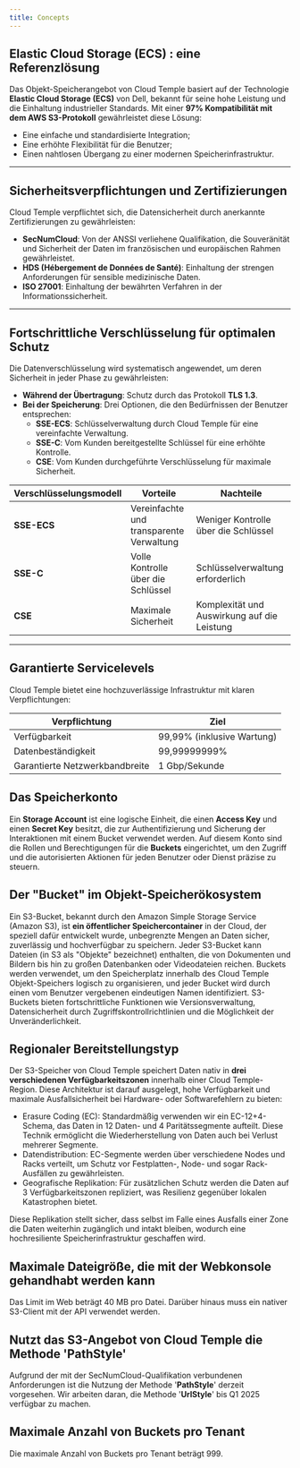 ```yaml
---
title: Concepts
---
```


## Elastic Cloud Storage (ECS) : eine Referenzlösung

Das Objekt-Speicherangebot von Cloud Temple basiert auf der Technologie __Elastic Cloud Storage (ECS)__ von Dell, bekannt für seine hohe Leistung und die Einhaltung industrieller Standards. Mit einer **97% Kompatibilität mit dem AWS S3-Protokoll** gewährleistet diese Lösung:

- Eine einfache und standardisierte Integration;
- Eine erhöhte Flexibilität für die Benutzer;
- Einen nahtlosen Übergang zu einer modernen Speicherinfrastruktur.

---

## Sicherheitsverpflichtungen und Zertifizierungen

Cloud Temple verpflichtet sich, die Datensicherheit durch anerkannte Zertifizierungen zu gewährleisten:

- **SecNumCloud**: Von der ANSSI verliehene Qualifikation, die Souveränität und Sicherheit der Daten im französischen und europäischen Rahmen gewährleistet.
- **HDS (Hébergement de Données de Santé)**: Einhaltung der strengen Anforderungen für sensible medizinische Daten.
- **ISO 27001**: Einhaltung der bewährten Verfahren in der Informationssicherheit.

---

## Fortschrittliche Verschlüsselung für optimalen Schutz

Die Datenverschlüsselung wird systematisch angewendet, um deren Sicherheit in jeder Phase zu gewährleisten:

- **Während der Übertragung**: Schutz durch das Protokoll __TLS 1.3__.
- **Bei der Speicherung**: Drei Optionen, die den Bedürfnissen der Benutzer entsprechen:
  - **SSE-ECS**: Schlüsselverwaltung durch Cloud Temple für eine vereinfachte Verwaltung.
  - **SSE-C**: Vom Kunden bereitgestellte Schlüssel für eine erhöhte Kontrolle.
  - **CSE**: Vom Kunden durchgeführte Verschlüsselung für maximale Sicherheit.

| Verschlüsselungsmodell         | Vorteile                            | Nachteile                      |
| ----------------------------- | ----------------------------------- | ----------------------------- |
| **SSE-ECS**                   | Vereinfachte und transparente Verwaltung | Weniger Kontrolle über die Schlüssel |
| **SSE-C**                     | Volle Kontrolle über die Schlüssel  | Schlüsselverwaltung erforderlich |
| **CSE**                       | Maximale Sicherheit                 | Komplexität und Auswirkung auf die Leistung |

---

## Garantierte Servicelevels

Cloud Temple bietet eine hochzuverlässige Infrastruktur mit klaren Verpflichtungen:

| Verpflichtung                  | Ziel                              |
| ------------------------------ | --------------------------------- |
| Verfügbarkeit                  | 99,99% (inklusive Wartung)        |
| Datenbeständigkeit             | 99,99999999%                       |
| Garantierte Netzwerkbandbreite | 1 Gbp/Sekunde                     |

## Das Speicherkonto

Ein **Storage Account** ist eine logische Einheit, die einen **Access Key** und einen **Secret Key** besitzt, die zur Authentifizierung und Sicherung der Interaktionen mit einem Bucket verwendet werden. 
Auf diesem Konto sind die Rollen und Berechtigungen für die **Buckets** eingerichtet, um den Zugriff und die autorisierten Aktionen für jeden Benutzer oder Dienst präzise zu steuern.

## Der "Bucket" im Objekt-Speicherökosystem

Ein S3-Bucket, bekannt durch den Amazon Simple Storage Service (Amazon S3), ist **ein öffentlicher Speichercontainer** in der Cloud, der speziell dafür entwickelt wurde, unbegrenzte Mengen an Daten sicher, zuverlässig und hochverfügbar zu speichern. Jeder S3-Bucket kann Dateien (in S3 als "Objekte" bezeichnet) enthalten, die von Dokumenten und Bildern bis hin zu großen Datenbanken oder Videodateien reichen. Buckets werden verwendet, um den Speicherplatz innerhalb des Cloud Temple Objekt-Speichers logisch zu organisieren, und jeder Bucket wird durch einen vom Benutzer vergebenen eindeutigen Namen identifiziert. S3-Buckets bieten fortschrittliche Funktionen wie Versionsverwaltung, Datensicherheit durch Zugriffskontrollrichtlinien und die Möglichkeit der Unveränderlichkeit.

## Regionaler Bereitstellungstyp

Der S3-Speicher von Cloud Temple speichert Daten nativ in __drei verschiedenen Verfügbarkeitszonen__ innerhalb einer Cloud Temple-Region. Diese Architektur ist darauf ausgelegt, hohe Verfügbarkeit und maximale Ausfallsicherheit bei Hardware- oder Softwarefehlern zu bieten:
- Erasure Coding (EC): Standardmäßig verwenden wir ein EC-12+4-Schema, das Daten in 12 Daten- und 4 Paritätssegmente aufteilt. Diese Technik ermöglicht die Wiederherstellung von Daten auch bei Verlust mehrerer Segmente.
- Datendistribution: EC-Segmente werden über verschiedene Nodes und Racks verteilt, um Schutz vor Festplatten-, Node- und sogar Rack-Ausfällen zu gewährleisten.
- Geografische Replikation: Für zusätzlichen Schutz werden die Daten auf 3 Verfügbarkeitszonen repliziert, was Resilienz gegenüber lokalen Katastrophen bietet.

Diese Replikation stellt sicher, dass selbst im Falle eines Ausfalls einer Zone die Daten weiterhin zugänglich und intakt bleiben, 
wodurch eine hochresiliente Speicherinfrastruktur geschaffen wird.

## Maximale Dateigröße, die mit der Webkonsole gehandhabt werden kann
Das Limit im Web beträgt 40 MB pro Datei. Darüber hinaus muss ein nativer S3-Client mit der API verwendet werden.

## Nutzt das S3-Angebot von Cloud Temple die Methode 'PathStyle'

Aufgrund der mit der SecNumCloud-Qualifikation verbundenen Anforderungen ist die Nutzung der Methode '**PathStyle**' derzeit vorgesehen. Wir arbeiten daran, die Methode '**UrlStyle**' bis Q1 2025 verfügbar zu machen.

## Maximale Anzahl von Buckets pro Tenant
Die maximale Anzahl von Buckets pro Tenant beträgt 999.